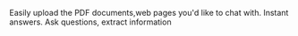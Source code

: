 Easily upload the PDF documents,web pages  you'd like to chat with. Instant answers. Ask questions, extract information
